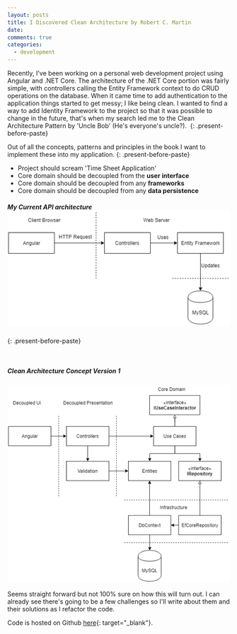 ```yaml
---
layout: posts
title: I Discovered Clean Architecture by Robert C. Martin
date:
comments: true
categories:
  - development
---
```


Recently, I've been working on a personal web development project using Angular and .NET Core. The architecture of the .NET Core portion was fairly simple, with controllers calling the Entity Framework context to do CRUD operations on the database. When it came time to add authentication to the application things started to get messy; I like being clean. I wanted to find a way to add Identity Framework to the project so that it was possible to change in the future, that's when my search led me to the Clean Architecture Pattern by 'Uncle Bob' (He's everyone's uncle?).&nbsp;
{: .present-before-paste}

Out of all the concepts, patterns and principles in the book I want to implement these into my application.
{: .present-before-paste}

* Project should scream 'Time Sheet Application'
* Core domain should be decoupled from the&nbsp;**user interface**
* Core domain should be decoupled from any **frameworks**
* Core domain should be decoupled from any&nbsp;**data persistence**

##### My Current API architecture![The original layout of the application when first developed.](/uploads/tymish-architecture-original.png "Original Tymish Architecture")
{: .present-before-paste}

&nbsp;

##### Clean Architecture Concept Version 1

![](/uploads/tymish-architecture-clean-v1.png "Tymish Architecture Clean Version 1")

Seems straight forward but not 100% sure on how this will turn out. I can already see there's going to be a few challenges so I'll write about them and their solutions as I refactor the code.

Code is hosted on Github [here](https://github.com/linhub15/timeish-api){: target="_blank"}.

&nbsp;
